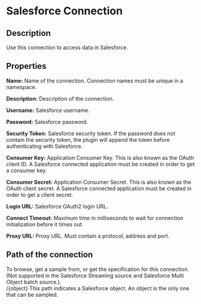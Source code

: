 # Salesforce Connection

Description
-----------
Use this connection to access data in Salesforce.

Properties
----------
**Name:** Name of the connection. Connection names must be unique in a namespace.

**Description:** Description of the connection.

**Username:** Salesforce username.

**Password:** Salesforce password.

**Security Token:** Salesforce security token. If the password does not contain the security token, the plugin
will append the token before authenticating with Salesforce.

**Consumer Key:** Application Consumer Key. This is also known as the OAuth client ID.
A Salesforce connected application must be created in order to get a consumer key.

**Consumer Secret:** Application Consumer Secret. This is also known as the OAuth client secret.
A Salesforce connected application must be created in order to get a client secret.

**Login URL:** Salesforce OAuth2 login URL.

**Connect Timeout:** Maximum time in milliseconds to wait for connection initialization before it times out.

**Proxy URL:** Proxy URL. Must contain a protocol, address and port.

Path of the connection
----------------------
To browse, get a sample from, or get the specification for this connection. (Not supported in the Salesforce Streaming 
source and Salesforce Multi Object batch source.).  
/{object} This path indicates a Salesforce object. An object is the only one that can be sampled.